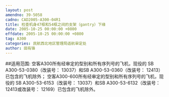 ```yaml
---
layout: post
amendno: 39-5058
cadno: CAD2005-A300-04R1
title: 检查机身47框和54框之间的支架（gantry）下缘
date: 2005-10-25 00:00:00 +0800
effdate: 2005-10-25 00:00:00 +0800
tag: A300
categories: 民航西北地区管理局适航审定处
author: 田有锋
---
```


##适用范围:
空客A300所有经审定的型别和所有序列号的飞机，现役的 SB A300-53-0380（改装号： 13037）和SB A300-53-0360（改装号： 12413）已包含的飞机除外；
空客A300-600所有经审定的型别和所有序列号的飞机，现役的 SB A300-53-6153（改装号： 13037）和SB A300-53-6132（改装号： 12413或改装号： 12169）已包含的飞机除外。

